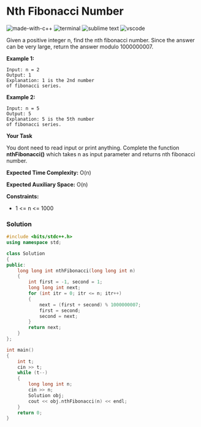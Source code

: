 # Nth Fibonacci Number
![made-with-c++](https://img.shields.io/badge/Made%20with-C++-007396.svg)
![terminal](https://img.shields.io/badge/Windows%20Terminal-4D4D4D?logo=windows%20terminal&logoColor=white)
![sublime text](https://img.shields.io/badge/sublime_text-%23575757.svg?logo=sublime-text&logoColor=important)
![vscode](https://img.shields.io/badge/Visual_Studio_Code-0078D4?logo=visual%20studio%20code&logoColor=white)

Given a positive integer n, find the nth fibonacci number. Since the answer can be very large, return the answer modulo 1000000007.

__Example 1:__
```
Input: n = 2
Output: 1 
Explanation: 1 is the 2nd number
of fibonacci series.
```
__Example 2:__
```
Input: n = 5
Output: 5
Explanation: 5 is the 5th number
of fibonacci series.
```
__Your Task__

You dont need to read input or print anything. Complete the function __nthFibonacci()__ which takes n as input parameter and returns nth fibonacci number.

__Expected Time Complexity:__ O(n)

__Expected Auxiliary Space:__ O(n)

__Constraints:__
- 1 <= n <= 1000 

### Solution
```cpp
#include <bits/stdc++.h>
using namespace std;

class Solution
{
public:
    long long int nthFibonacci(long long int n)
    {
        int first = -1, second = 1;
        long long int next;
        for (int itr = 0; itr <= n; itr++)
        {
            next = (first + second) % 1000000007;
            first = second;
            second = next;
        }
        return next;
    }
};

int main()
{
    int t;
    cin >> t;
    while (t--)
    {
        long long int n;
        cin >> n;
        Solution obj;
        cout << obj.nthFibonacci(n) << endl;
    }
    return 0;
}
```

